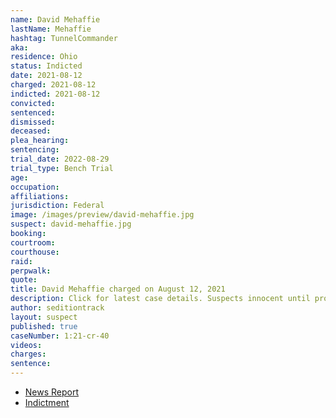 ```yaml
---
name: David Mehaffie
lastName: Mehaffie
hashtag: TunnelCommander
aka:
residence: Ohio
status: Indicted
date: 2021-08-12
charged: 2021-08-12
indicted: 2021-08-12
convicted:
sentenced:
dismissed:
deceased:
plea_hearing:
sentencing:
trial_date: 2022-08-29
trial_type: Bench Trial
age:
occupation:
affiliations:
jurisdiction: Federal
image: /images/preview/david-mehaffie.jpg
suspect: david-mehaffie.jpg
booking:
courtroom:
courthouse:
raid:
perpwalk:
quote:
title: David Mehaffie charged on August 12, 2021
description: Click for latest case details. Suspects innocent until proven guilty.
author: seditiontrack
layout: suspect
published: true
caseNumber: 1:21-cr-40
videos:
charges:
sentence:
---
```


- [News Report](https://www.huffpost.com/entry/fbi-arrests-tunnel-commander-anti-abortion-capitol-riot_n_61152eb9e4b07c1403123f7e)
- [Indictment](https://www.justice.gov/usao-dc/press-release/file/1424526/download)
